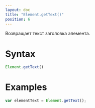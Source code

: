 ```yaml
---
layout: doc
title: "Element.getText()"
position: 6
---
```


Возвращает текст заголовка элемента.

# Syntax

```js
Element.getText()
```

# Examples

```js
var elementText = Element.getText();
```
